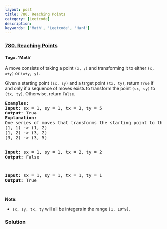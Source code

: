 ```yaml
---
layout: post
title: 780. Reaching Points
category: [Leetcode]
description: 
keywords: ['Math', 'Leetcode', 'Hard']
---
```

### [780. Reaching Points](https://leetcode.com/problems/reaching-points)

#### Tags: 'Math'

<div class="content__u3I1 question-content__JfgR"><div><p>A move consists of taking a point <code>(x, y)</code> and transforming it to either <code>(x, x+y)</code> or <code>(x+y, y)</code>.</p>
<p>Given a starting point <code>(sx, sy)</code> and a target point <code>(tx, ty)</code>, return <code>True</code> if and only if a sequence of moves exists to transform the point <code>(sx, sy)</code> to <code>(tx, ty)</code>. Otherwise, return <code>False</code>.</p>
<pre><strong>Examples:</strong>
<strong>Input:</strong> sx = 1, sy = 1, tx = 3, ty = 5
<strong>Output:</strong> True
<strong>Explanation:</strong>
One series of moves that transforms the starting point to the target is:
(1, 1) -&gt; (1, 2)
(1, 2) -&gt; (3, 2)
(3, 2) -&gt; (3, 5)

<strong>Input:</strong> sx = 1, sy = 1, tx = 2, ty = 2
<strong>Output:</strong> False

<strong>Input:</strong> sx = 1, sy = 1, tx = 1, ty = 1
<strong>Output:</strong> True

</pre>
<p><strong>Note:</strong></p>
<ul>
<li><code>sx, sy, tx, ty</code> will all be integers in the range <code>[1, 10^9]</code>.</li>
</ul>
</div></div>

### Solution
